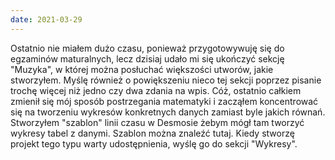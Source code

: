 ```yaml
---
date: 2021-03-29
---
```


Ostatnio nie miałem dużo czasu, ponieważ przygotowywuję się do egzaminów maturalnych, lecz dzisiaj udało mi się ukończyć sekcję "Muzyka", w której można posłuchać większości utworów, jakie stworzyłem. Myślę również o powiększeniu nieco tej sekcji poprzez pisanie trochę więcej niż jedno czy dwa zdania na wpis. Cóż, ostatnio całkiem zmienił się mój sposób postrzegania matematyki i zacząłem koncentrować się na tworzeniu wykresów konkretnych danych zamiast byle jakich równań. Stworzyłem "szablon" linii czasu w Desmosie żebym mógł tam tworzyć wykresy tabel z danymi. Szablon można znaleźć tutaj. Kiedy stworzę projekt tego typu warty udostępnienia, wyślę go do sekcji "Wykresy". 

<br/>

<MdImage img="graphs.png" width="432" height="284" class="border"></MdImage>